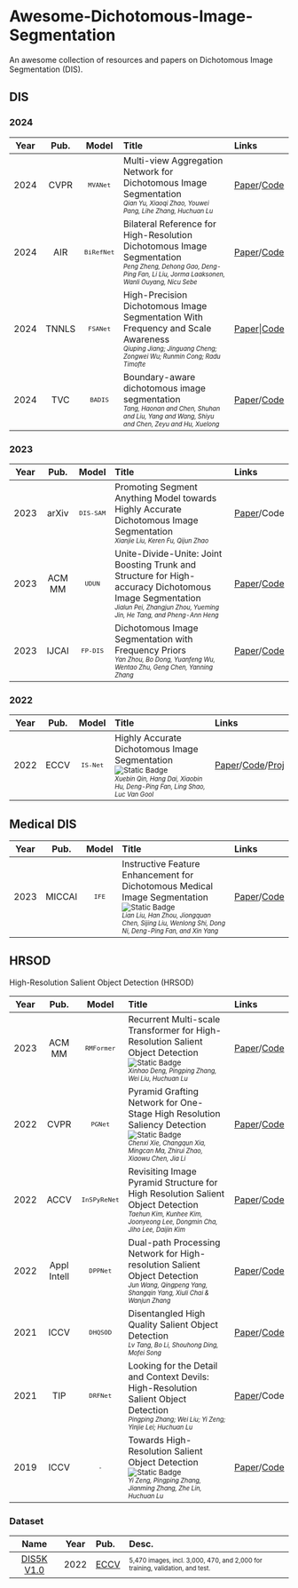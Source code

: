 # Awesome-Dichotomous-Image-Segmentation
An awesome collection of resources and papers on Dichotomous Image Segmentation (DIS).


<!--
## Content:  
- [Camouflaged Object Detection (COD)](#COD)

--------------------------------------------------------------------------------------
-->


## DIS


### 2024 

| **Year** | **Pub.** | **Model** | **Title**          | **Links**        |
| :------: | :------: | :------: | :----------------------------------------------------------- |  :----------------------------------------------------------- |
| 2024     | CVPR    | <sup>`MVANet`</sup>  | Multi-view Aggregation Network for Dichotomous Image Segmentation   <br> <sup><sub>*Qian Yu, Xiaoqi Zhao, Youwei Pang, Lihe Zhang, Huchuan Lu*</sub></sup>  | [Paper](https://arxiv.org/abs/2404.07445)/[Code](https://github.com/qianyu-dlut/MVANet)
| 2024     | AIR    | <sup>`BiRefNet`</sup>  |Bilateral Reference for High-Resolution Dichotomous Image Segmentation   <br> <sup><sub>*Peng Zheng, Dehong Gao, Deng-Ping Fan, Li Liu, Jorma Laaksonen, Wanli Ouyang, Nicu Sebe*</sub></sup>  | [Paper](https://arxiv.org/abs/2401.03407)/[Code](https://github.com/ZhengPeng7/BiRefNet)
| 2024     | TNNLS  |  <sup>`FSANet`</sup>  | High-Precision Dichotomous Image Segmentation With Frequency and Scale Awareness    <br> <sup><sub>*Qiuping Jiang; Jinguang Cheng; Zongwei Wu; Runmin Cong; Radu Timofte*</sub></sup>  | [Paper](https://ieeexplore.ieee.org/abstract/document/10638122)\|[Code](https://github.com/chasecjg/FSANet)
| 2024     | TVC   | <sup>`BADIS`</sup>  | Boundary-aware dichotomous image segmentation      <br> <sup><sub>*Tang, Haonan and Chen, Shuhan and Liu, Yang and Wang, Shiyu and Chen, Zeyu and Hu, Xuelong*</sub></sup>  | [Paper](https://link.springer.com/article/10.1007/s00371-024-03295-5)/[Code](https://github.com/m0ho/Boundary-Aware-Dichotomous-Image-Segmentation)



### 2023 

| **Year** | **Pub.** | **Model** | **Title**          | **Links**        |
| :------: | :------: | :------: | :----------------------------------------------------------- |  :----------------------------------------------------------- |
| 2023     | arXiv    | <sup>`DIS-SAM`</sup>  | Promoting Segment Anything Model towards Highly Accurate Dichotomous Image Segmentation   <br> <sup><sub>*Xianjie Liu, Keren Fu, Qijun Zhao*</sub></sup>  | [Paper](https://arxiv.org/abs/2401.00248)/Code
| 2023     | ACM MM   |  <sup>`UDUN`</sup>  | Unite-Divide-Unite: Joint Boosting Trunk and Structure for High-accuracy Dichotomous Image Segmentation  <br> <sup><sub>*Jialun Pei, Zhangjun Zhou, Yueming Jin, He Tang, and Pheng-Ann Heng*</sub></sup>  | [Paper](https://arxiv.org/abs/2307.14052)/[Code](https://github.com/PJLallen/UDUN) 
| 2023     | IJCAI    |  <sup>`FP-DIS`</sup>  | Dichotomous Image Segmentation with Frequency Priors      <br> <sup><sub>*Yan Zhou, Bo Dong, Yuanfeng Wu, Wentao Zhu, Geng Chen, Yanning Zhang*</sub></sup>  | [Paper](https://www.ijcai.org/proceedings/2023/202)/[Code](https://github.com/dongbo811/FP-DIS)



### 2022 

| **Year** | **Pub.** | **Model** | **Title**          | **Links**        |
| :------: | :------: | :------: | :----------------------------------------------------------- |  :----------------------------------------------------------- |
| 2022    | ECCV | <sup>`IS-Net`</sup> |  Highly Accurate Dichotomous Image Segmentation  <sub>![Static Badge](https://img.shields.io/badge/DIS5K--V1.0-grey)</sub>   <br> <sup><sub>*Xuebin Qin, Hang Dai, Xiaobin Hu, Deng-Ping Fan, Ling Shao, Luc Van Gool*</sub></sup>  | [Paper](https://arxiv.org/abs/2203.03041)/[Code](https://github.com/xuebinqin/DIS)/[Proj](https://xuebinqin.github.io/dis/index.html)



## Medical DIS

| **Year** | **Pub.** | **Model** | **Title**          | **Links**        |
| :------: | :------: | :------: | :----------------------------------------------------------- |  :----------------------------------------------------------- |
| 2023    | MICCAI | <sup>`IFE`</sup> | Instructive Feature Enhancement for Dichotomous Medical Image Segmentation  <sub>![Static Badge](https://img.shields.io/badge/Cosmos55k-grey)</sub>   <br> <sup><sub>*Lian Liu, Han Zhou, Jiongquan Chen, Sijing Liu, Wenlong Shi, Dong Ni, Deng-Ping Fan, and Xin Yang*</sub></sup>  | [Paper](https://arxiv.org/abs/2306.03497)/[Code](https://github.com/yezi-66/IFE)



## HRSOD
High-Resolution Salient Object Detection (HRSOD)

| **Year** | **Pub.** | **Model** | **Title**          | **Links**        |
| :------: | :------: | :------: |:----------------------------------------------------------- |  :----------------------------------------------------------- |
| 2023    | ACM MM    | <sup>`RMFormer`</sup> | Recurrent Multi-scale Transformer for High-Resolution Salient Object Detection  <sub>![Static Badge](https://img.shields.io/badge/HRS10K-grey)</sub>   <br> <sup><sub>*Xinhao Deng, Pingping Zhang, Wei Liu, Huchuan Lu*</sub></sup>  | [Paper](https://dl.acm.org/doi/abs/10.1145/3581783.3611983)/[Code](https://github.com/DrowsyMon/RMFormer) 
| 2022    | CVPR      | <sup>`PGNet`</sup> | Pyramid Grafting Network for One-Stage High Resolution Saliency Detection  <sub>![Static Badge](https://img.shields.io/badge/UHRSD-grey)</sub>   <br> <sup><sub>*Chenxi Xie, Changqun Xia, Mingcan Ma, Zhirui Zhao, Xiaowu Chen, Jia Li*</sub></sup>  | [Paper](https://openaccess.thecvf.com/content/CVPR2022/html/Xie_Pyramid_Grafting_Network_for_One-Stage_High_Resolution_Saliency_Detection_CVPR_2022_paper.html)/[Code](https://github.com/iCVTEAM/PGNet)
| 2022    | ACCV      | <sup>`InSPyReNet`</sup> |  Revisiting Image Pyramid Structure for High Resolution Salient Object Detection    <br> <sup><sub>*Taehun Kim, Kunhee Kim, Joonyeong Lee, Dongmin Cha, Jiho Lee, Daijin Kim*</sub></sup>  | [Paper](https://openaccess.thecvf.com/content/ACCV2022/html/Kim_Revisiting_Image_Pyramid_Structure_for_High_Resolution_Salient_Object_Detection_ACCV_2022_paper.html)/[Code](https://github.com/plemeri/InSPyReNet)
| 2022    | Appl Intell | <sup>`DPPNet`</sup> |  Dual-path Processing Network for High-resolution Salient Object Detection     <br> <sup><sub>*Jun Wang, Qingpeng Yang, Shangqin Yang, Xiuli Chai & Wanjun Zhang*</sub></sup>  | [Paper](https://link.springer.com/article/10.1007/s10489-021-02971-6)/[Code](https://github.com/YQP-CV/DPPNet) 
| 2021    | ICCV      | <sup>`DHQSOD`</sup> | Disentangled High Quality Salient Object Detection    <br> <sup><sub>*Lv Tang, Bo Li, Shouhong Ding, Mofei Song*</sub></sup>  | [Paper](https://openaccess.thecvf.com/content/ICCV2021/html/Tang_Disentangled_High_Quality_Salient_Object_Detection_ICCV_2021_paper.html)/[Code](https://github.com/luckybird1994/HQSOD)
| 2021    | TIP       | <sup>`DRFNet`</sup> | Looking for the Detail and Context Devils: High-Resolution Salient Object Detection  <br> <sup><sub>*Pingping Zhang; Wei Liu; Yi Zeng; Yinjie Lei; Huchuan Lu*</sub></sup>  | [Paper](https://ieeexplore.ieee.org/abstract/document/9361432)/Code
| 2019    | ICCV      | <sup>`-`</sup> | Towards High-Resolution Salient Object Detection   <sub>![Static Badge](https://img.shields.io/badge/HRSOD-grey)</sub>  <br> <sup><sub>*Yi Zeng, Pingping Zhang, Jianming Zhang, Zhe Lin, Huchuan Lu*</sub></sup>  | [Paper](https://openaccess.thecvf.com/content_ICCV_2019/html/Zeng_Towards_High-Resolution_Salient_Object_Detection_ICCV_2019_paper.html)/[Code](https://github.com/yi94code/HRSOD)






### Dataset 

| **Name** | **Year** | **Pub.**       |  **Desc.**        |  
| :------: | :------: | :-------------- | :--------- |
| [DIS5K V1.0](https://github.com/xuebinqin/DIS) | 2022 | [ECCV](https://arxiv.org/abs/2203.03041)  | <sup><sub>5,470 images, incl. 3,000, 470, and 2,000 for training, validation, and test.</sub></sup>




